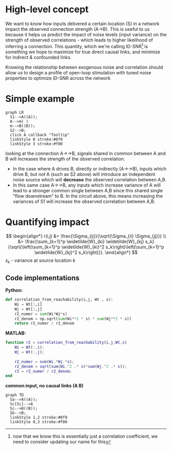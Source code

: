 # High-level concept
We want to know how inputs delivered a certain location (S) in a network impact the observed connection strength (A→B).
This is useful to us because it helps us predict the impact of noise levels (input variance) on the strength of observed correlations - which leads to higher likelihood of inferring a connection.
This quantity, which we're calling ID-SNR[^term] is something we hope to maximize for true direct causal links, and minimize for indirect & confounded links.

Knowing the relationship between exogenous noise and correlation should allow us to design a profile of open-loop stimulation with tuned noise properties to optimize ID-SNR across the network

[^term]: now that we know this is essentially just a correlation coefficient, we need to consider updating our name for this

# Simple example
```mermaid
graph LR
  S1-->A((A));
  A-->m( )
  m-->B((B));
  S2-->B;
  click A callback "Tooltip"
  linkStyle 0 stroke:#0f0
  linkStyle 3 stroke:#f00
```
looking at the connection A→→B, signals shared in common between A and B will increases the strength of the observed correlation.
- In the case where A drives B, directly or indirectly (A→→B), inputs which drive B, but *not* A (such as S2 above) will introduce an independent noise source which will **decrease** the observed correlation between A,B.
- In this same case A→→B, any inputs which increase variance of A will lead to a stronger common single between A,B since this shared single "flow downstream" to B. In the circuit above, this means increasing the variances of S1 will increase the observed correlation between A,B.



# Quantifying impact
$$
\begin{align*}
r(i,j) &= \frac{\Sigma_{ij}}{\sqrt{\Sigma_{ii} \Sigma_{jj}}} \\
&= \frac{\sum_{k=1}^p \widetilde{W}_{ki} \widetilde{W}_{kj} s_k}{\sqrt{\left(\sum_{k=1}^p \widetilde{W}_{ki}^2 s_k\right)\left(\sum_{k=1}^p \widetilde{W}_{kj}^2 s_k\right)}}.
\end{align*}
$$
$s_k$ - variance at source location $k$

## Code implementations
**Python:**
```python    
def correlation_from_reachability(i,j, Wt , s):
    Wi = Wt[:,i]
    Wj = Wt[:,j]
    r2_numer = sum(Wi*Wj*s)
    r2_denom = np.sqrt(sum(Wi**2 * s) * sum(Wj**2 * s))
    return r2_numer / r2_denom 
```
**MATLAB:**
```matlab
function r2 = correlation_from_reachability(i,j,Wt,s)
    Wi = Wt(:,i);
    Wj = Wt(:,j);
    
    r2_numer = sum(Wi.*Wj.*s);
    r2_denom = sqrt(sum(Wi.^2 .* s)*sum(Wj.^2 .* s));
    r2 = r2_numer / r2_denom;
end
```

**common input, no causal links (A B)**
```mermaid
graph TD
  Sa-->A((A));
  Sc[Sc]-->A
  Sc-->B((B));
  Sb-->B;
  linkStyle 1,2 stroke:#0f0
  linkStyle 0,3 stroke:#f00
```
